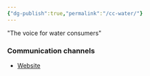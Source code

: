 ```yaml
---
{"dg-publish":true,"permalink":"/cc-water/"}
---
```


"The voice for water consumers"

### Communication channels
- [Website](https://www.ccwater.org.uk/)